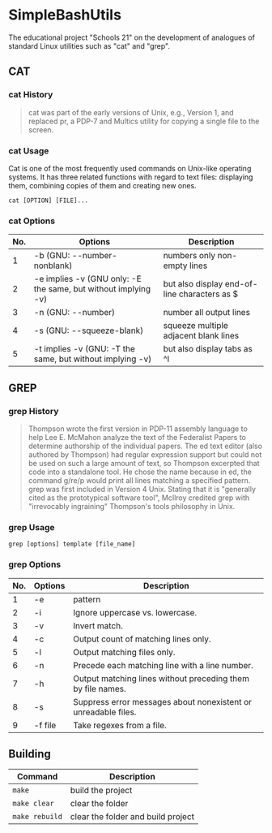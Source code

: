 # SimpleBashUtils
The educational project "Schools 21" on the development of analogues of standard Linux utilities such as "cat" and "grep".

## CAT
### cat History
> cat was part of the early versions of Unix, e.g., Version 1, and replaced pr, a PDP-7 and Multics utility for copying a single file to the screen.

### cat Usage
Cat is one of the most frequently used commands on Unix-like operating systems. It has three related functions with regard to text files: displaying them, combining copies of them and creating new ones.

`cat [OPTION] [FILE]...`

### cat Options
| No. | Options | Description |
| --- | ------- | ----------- |
| 1 | -b (GNU: --number-nonblank)                                    |  numbers only non-empty lines                |
| 2 | -e implies -v (GNU only: -E the same, but without implying -v) | but also display end-of-line characters as $ |
| 3 | -n (GNU: --number)                                             | number all output lines                      |
| 4 | -s (GNU: --squeeze-blank)                                      | squeeze multiple adjacent blank lines        |
| 5 | -t implies -v (GNU: -T the same, but without implying -v)      | but also display tabs as ^I                  |

## GREP
### grep History
> Thompson wrote the first version in PDP-11 assembly language to help Lee E. McMahon analyze the text of the Federalist Papers to determine authorship of the individual papers. The ed text editor (also authored by Thompson) had regular expression support but could not be used on such a large amount of text, so Thompson excerpted that code into a standalone tool. He chose the name because in ed, the command g/re/p would print all lines matching a specified pattern. grep was first included in Version 4 Unix. Stating that it is "generally cited as the prototypical software tool", McIlroy credited grep with "irrevocably ingraining" Thompson's tools philosophy in Unix.

### grep Usage
`grep [options] template [file_name]`

### grep Options
| No. | Options | Description |
| -   | ------- | -------------------------------------------------------------- |
| 1   | -e      | pattern                                                        |
| 2   | -i      | Ignore uppercase vs. lowercase.                                |
| 3   | -v      | Invert match.                                                  |
| 4   | -c      | Output count of matching lines only.                           |
| 5   | -l      | Output matching files only.                                    |
| 6   | -n      | Precede each matching line with a line number.                 |
| 7   | -h      | Output matching lines without preceding them by file names.    |
| 8   | -s      | Suppress error messages about nonexistent or unreadable files. |
| 9   | -f file | Take regexes from a file.                                      |

## Building
| Command         | Description                         |
| --------------- | ----------------------------------- |
| `make`          | build the project                   |
| `make clear`    | clear the folder                    |
| `make rebuild`  | clear the folder and build project  |
